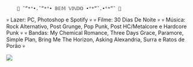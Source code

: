         🖤 ˜”*°•.˜”*°• 𝔹𝔼𝕄 𝕍𝕀ℕ𝔻𝕆 •°*”˜.•°*”˜ 🖤 

💀 Lazer: PC, Photoshop e Spotify 💀
💀 Filme: 30 Dias De Noite 💀
💀 Música: Rock Alternativo, Post Grunge, Pop Punk, Post HC/Metalcore e Hardcore Punk 💀
💀 Bandas: My Chemical Romance, Three Days Grace, Paramore, Simple Plan, Bring Me The Horizon, Asking Alexandria, Surra e Ratos de Porão 💀

![](https://media1.tenor.com/m/AqY5BhDQUasAAAAd/just-wanted-to-say-you-know-welcome-to-the-school-pete.gif)

